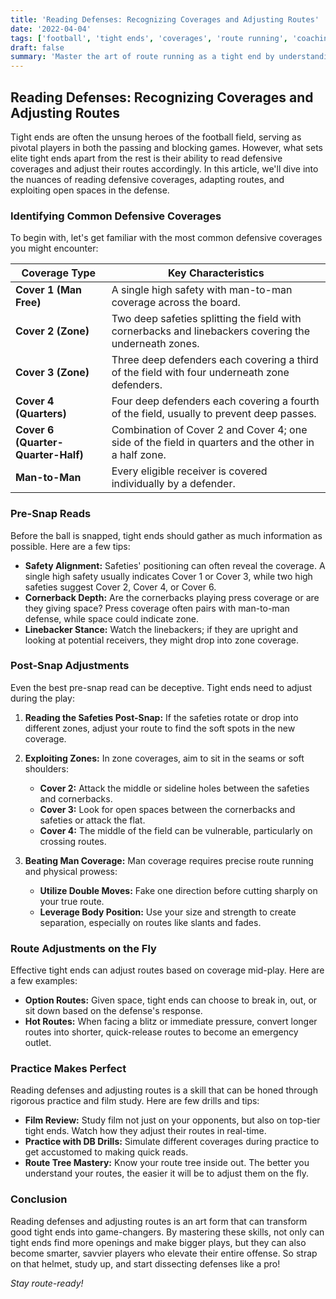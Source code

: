 ```yaml
---
title: 'Reading Defenses: Recognizing Coverages and Adjusting Routes'
date: '2022-04-04'
tags: ['football', 'tight ends', 'coverages', 'route running', 'coaching', 'playmaking', 'offense strategies', 'defense recognition', 'football fundamentals']
draft: false
summary: 'Master the art of route running as a tight end by understanding how to read defensive coverages and adjust your routes for maximum effectiveness.'
---
```


## Reading Defenses: Recognizing Coverages and Adjusting Routes

Tight ends are often the unsung heroes of the football field, serving as pivotal players in both the passing and blocking games. However, what sets elite tight ends apart from the rest is their ability to read defensive coverages and adjust their routes accordingly. In this article, we'll dive into the nuances of reading defensive coverages, adapting routes, and exploiting open spaces in the defense.

### Identifying Common Defensive Coverages

To begin with, let's get familiar with the most common defensive coverages you might encounter:

| Coverage Type         | Key Characteristics |
|-----------------------|---------------------|
| **Cover 1 (Man Free)**| A single high safety with man-to-man coverage across the board. |
| **Cover 2 (Zone)**    | Two deep safeties splitting the field with cornerbacks and linebackers covering the underneath zones. |
| **Cover 3 (Zone)**    | Three deep defenders each covering a third of the field with four underneath zone defenders. |
| **Cover 4 (Quarters)**| Four deep defenders each covering a fourth of the field, usually to prevent deep passes.|
| **Cover 6 (Quarter-Quarter-Half)**| Combination of Cover 2 and Cover 4; one side of the field in quarters and the other in a half zone.|
| **Man-to-Man**        | Every eligible receiver is covered individually by a defender. |

### Pre-Snap Reads

Before the ball is snapped, tight ends should gather as much information as possible. Here are a few tips:

- **Safety Alignment:** Safeties' positioning can often reveal the coverage. A single high safety usually indicates Cover 1 or Cover 3, while two high safeties suggest Cover 2, Cover 4, or Cover 6.
- **Cornerback Depth:** Are the cornerbacks playing press coverage or are they giving space? Press coverage often pairs with man-to-man defense, while space could indicate zone.
- **Linebacker Stance:** Watch the linebackers; if they are upright and looking at potential receivers, they might drop into zone coverage.

### Post-Snap Adjustments

Even the best pre-snap read can be deceptive. Tight ends need to adjust during the play:

1. **Reading the Safeties Post-Snap:** If the safeties rotate or drop into different zones, adjust your route to find the soft spots in the new coverage.
   
2. **Exploiting Zones:** In zone coverages, aim to sit in the seams or soft shoulders:
    - **Cover 2:** Attack the middle or sideline holes between the safeties and cornerbacks.
    - **Cover 3:** Look for open spaces between the cornerbacks and safeties or attack the flat.
    - **Cover 4:** The middle of the field can be vulnerable, particularly on crossing routes.

3. **Beating Man Coverage:** Man coverage requires precise route running and physical prowess:
    - **Utilize Double Moves:** Fake one direction before cutting sharply on your true route.
    - **Leverage Body Position:** Use your size and strength to create separation, especially on routes like slants and fades.

### Route Adjustments on the Fly

Effective tight ends can adjust routes based on coverage mid-play. Here are a few examples:

- **Option Routes:** Given space, tight ends can choose to break in, out, or sit down based on the defense's response.
- **Hot Routes:** When facing a blitz or immediate pressure, convert longer routes into shorter, quick-release routes to become an emergency outlet.

### Practice Makes Perfect

Reading defenses and adjusting routes is a skill that can be honed through rigorous practice and film study. Here are few drills and tips:

- **Film Review:** Study film not just on your opponents, but also on top-tier tight ends. Watch how they adjust their routes in real-time.
- **Practice with DB Drills:** Simulate different coverages during practice to get accustomed to making quick reads.
- **Route Tree Mastery:** Know your route tree inside out. The better you understand your routes, the easier it will be to adjust them on the fly.

### Conclusion

Reading defenses and adjusting routes is an art form that can transform good tight ends into game-changers. By mastering these skills, not only can tight ends find more openings and make bigger plays, but they can also become smarter, savvier players who elevate their entire offense. So strap on that helmet, study up, and start dissecting defenses like a pro!

*Stay route-ready!*
```